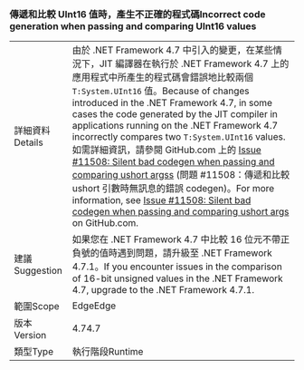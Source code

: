 ### <a name="incorrect-code-generation-when-passing-and-comparing-uint16-values"></a><span data-ttu-id="d0789-101">傳遞和比較 UInt16 值時，產生不正確的程式碼</span><span class="sxs-lookup"><span data-stu-id="d0789-101">Incorrect code generation when passing and comparing UInt16 values</span></span>

|   |   |
|---|---|
|<span data-ttu-id="d0789-102">詳細資料</span><span class="sxs-lookup"><span data-stu-id="d0789-102">Details</span></span>|<span data-ttu-id="d0789-103">由於 .NET Framework 4.7 中引入的變更，在某些情況下，JIT 編譯器在執行於 .NET Framework 4.7 上的應用程式中所產生的程式碼會錯誤地比較兩個 <code>T:System.UInt16</code> 值。</span><span class="sxs-lookup"><span data-stu-id="d0789-103">Because of changes introduced in the .NET Framework 4.7, in some cases the code generated by the JIT compiler in applications running on the .NET Framework 4.7 incorrectly compares two <code>T:System.UInt16</code> values.</span></span> <span data-ttu-id="d0789-104">如需詳細資訊，請參閱 GitHub.com 上的 [Issue #11508: Silent bad codegen when passing and comparing ushort argss](https://github.com/dotnet/coreclr/issues/11508) (問題 #11508：傳遞和比較 ushort 引數時無訊息的錯誤 codegen)。</span><span class="sxs-lookup"><span data-stu-id="d0789-104">For more information, see [Issue #11508: Silent bad codegen when passing and comparing ushort args](https://github.com/dotnet/coreclr/issues/11508) on GitHub.com.</span></span>|
|<span data-ttu-id="d0789-105">建議</span><span class="sxs-lookup"><span data-stu-id="d0789-105">Suggestion</span></span>|<span data-ttu-id="d0789-106">如果您在 .NET Framework 4.7 中比較 16 位元不帶正負號的值時遇到問題，請升級至 .NET Framework 4.7.1。</span><span class="sxs-lookup"><span data-stu-id="d0789-106">If you encounter issues in the comparison of 16-bit unsigned values in the .NET Framework 4.7, upgrade to the .NET Framework 4.7.1.</span></span>|
|<span data-ttu-id="d0789-107">範圍</span><span class="sxs-lookup"><span data-stu-id="d0789-107">Scope</span></span>|<span data-ttu-id="d0789-108">Edge</span><span class="sxs-lookup"><span data-stu-id="d0789-108">Edge</span></span>|
|<span data-ttu-id="d0789-109">版本</span><span class="sxs-lookup"><span data-stu-id="d0789-109">Version</span></span>|<span data-ttu-id="d0789-110">4.7</span><span class="sxs-lookup"><span data-stu-id="d0789-110">4.7</span></span>|
|<span data-ttu-id="d0789-111">類型</span><span class="sxs-lookup"><span data-stu-id="d0789-111">Type</span></span>|<span data-ttu-id="d0789-112">執行階段</span><span class="sxs-lookup"><span data-stu-id="d0789-112">Runtime</span></span>|


